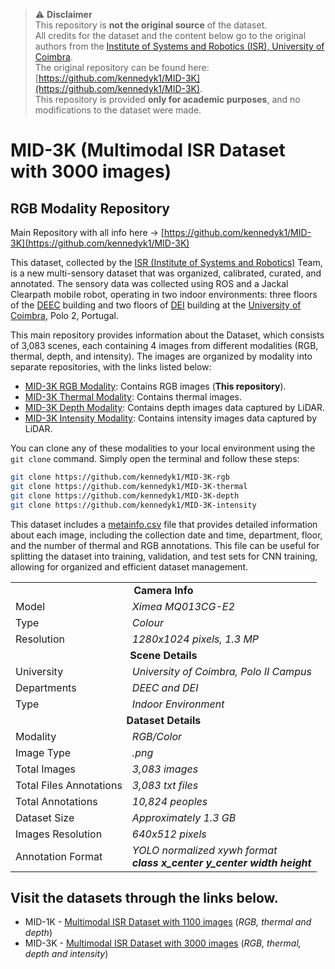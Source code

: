 > ⚠️ **Disclaimer**  
> This repository is **not the original source** of the dataset.  
> All credits for the dataset and the content below go to the original authors from the [Institute of Systems and Robotics (ISR), University of Coimbra](https://www.isr.uc.pt/).  
> The original repository can be found here: [https://github.com/kennedyk1/MID-3K](https://github.com/kennedyk1/MID-3K).  
> This repository is provided **only for academic purposes**, and no modifications to the dataset were made.

# MID-3K (Multimodal ISR Dataset with 3000 images)
## RGB Modality Repository

Main Repository with all info here -> [https://github.com/kennedyk1/MID-3K](https://github.com/kennedyk1/MID-3K)


This dataset, collected by the [ISR (Institute of Systems and Robotics)](https://www.isr.uc.pt/) Team, is a new multi-sensory dataset that was organized, calibrated, curated, and annotated. The sensory data was collected using ROS and a Jackal Clearpath mobile robot, operating in two indoor environments: three floors of the [DEEC](https://www.uc.pt/fctuc/deec/) building and two floors of [DEI](https://www.uc.pt/fctuc/dei/) building at the [University of Coimbra](https://www.uc.pt/), Polo 2, Portugal.

This main repository provides information about the Dataset, which consists of 3,083 scenes, each containing 4 images from different modalities (RGB, thermal, depth, and intensity). The images are organized by modality into separate repositories, with the links listed below:

- [MID-3K RGB Modality](https://github.com/kennedyk1/MID-3K-rgb): Contains RGB images (**This repository**).
- [MID-3K Thermal Modality](https://github.com/kennedyk1/MID-3K-thermal): Contains thermal images.
- [MID-3K Depth Modality](https://github.com/kennedyk1/MID-3K-depth): Contains depth images data captured by LiDAR.
- [MID-3K Intensity Modality](https://github.com/kennedyk1/MID-3K-intensity): Contains intensity images data captured by LiDAR.

You can clone any of these modalities to your local environment using the `git clone` command. Simply open the terminal and follow these steps:

   ```bash
   git clone https://github.com/kennedyk1/MID-3K-rgb
   git clone https://github.com/kennedyk1/MID-3K-thermal
   git clone https://github.com/kennedyk1/MID-3K-depth
   git clone https://github.com/kennedyk1/MID-3K-intensity
   ```
This dataset includes a [metainfo.csv](https://github.com/kennedyk1/MID-3K/raw/main/metainfo.csv) file that provides detailed information about each image, including the collection date and time, department, floor, and the number of thermal and RGB annotations. This file can be useful for splitting the dataset into training, validation, and test sets for CNN training, allowing for organized and efficient dataset management.


<table>
    <tr><td colspan="2" align="center"><b>Camera Info</b></td></tr>
    <tr><td>Model</td><td><em>Ximea MQ013CG-E2</em></td></tr>
    <tr><td>Type</td><td><em>Colour</em></td></tr>
    <tr><td>Resolution</td><td><em>1280x1024 pixels, 1.3 MP</em></td></tr>
    <tr><td colspan="2" align="center"><b>Scene Details</b></td></tr>
    <tr><td>University</td><td><em>University of Coimbra, Polo II Campus</em></td></tr>
    <tr><td>Departments</td><td><em>DEEC and DEI</em></td></tr>
    <tr><td>Type</td><td><em>Indoor Environment</em></td></tr>
    <tr><td colspan="2" align="center"><b>Dataset Details</b></td></tr>
    <tr><td>Modality</td><td><em>RGB/Color</em></td></tr>
    <tr><td>Image Type</td><td><em>.png</em></td></tr>
    <tr><td>Total Images</td><td><em>3,083 images</em></td></tr>
    <tr><td>Total Files Annotations</td><td><em>3,083 txt files</em></td></tr>
    <tr><td>Total Annotations</td><td><em>10,824 peoples</em></td></tr>
    <tr><td>Dataset Size</td><td><em>Approximately 1.3 GB</em></td></tr>
    <tr><td>Images Resolution</td><td><em>640x512 pixels</em></td></tr>
    <tr><td>Annotation Format</td><td><em>YOLO normalized xywh format<BR><b>class x_center y_center width height</b></em></td></tr>
</table>

## Visit the datasets through the links below.
- MID-1K - [Multimodal ISR Dataset with 1100 images](https://kennedyk1.github.io/MID-1K/) (*RGB, thermal and depth*)
- MID-3K - [Multimodal ISR Dataset with 3000 images](https://kennedyk1.github.io/MID-3K/) (*RGB, thermal, depth and intensity*)

